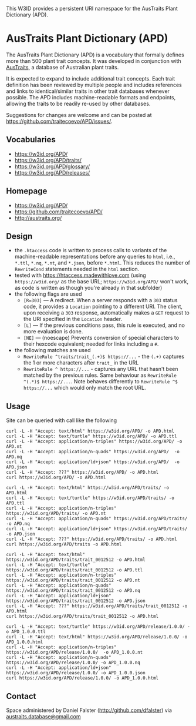 This W3ID provides a persistent URI namespace for the AusTraits Plant Dictionary (APD).

# AusTraits Plant Dictionary (APD)

The AusTraits Plant Dictionary (APD) is a vocabulary that formally defines more than 500 plant trait concepts. It was developed in conjunction with [AusTraits](https://austraits.org), a database of Australian plant traits. 

It is expected to expand to include additional trait concepts. Each trait definition has been reviewed by multiple people and includes references and links to identical/similar traits in other trait databases whenever possible. The APD includes machine-readable formats and endpoints, allowing the traits to be readily re-used by other databases.

Suggestions for changes are welcome and can be posted at https://github.com/traitecoevo/APD/issues/.

## Vocabularies

* https://w3id.org/APD/
* https://w3id.org/APD/traits/
* https://w3id.org/APD/glossary/
* https://w3id.org/APD/releases/

## Homepage

* https://w3id.org/APD/
* https://github.com/traitecoevo/APD/
* http://austraits.org/

## Design

- the `.htaccess` code is written to process calls to variants of the machine-readable representations before any queries to `html`, i.e., `*.ttl`, `*.nq`, `*.nt`, and `*.json`, before `*.html`. This reduces the number of `RewriteCond` statements needed in the `html` section. 
- tested with https://htaccess.madewithlove.com (using `https://w3id.org/` as the base URL; `https://w3id.org/APD/` won't work, as code is written as though you're already in that subfolder)
- the following flags are used
  - `[R=303]` — A redirect. When a server responds with a `303` status code, it provides a `Location` pointing to a different URI. The client, upon receiving a `303` response, automatically makes a `GET` request to the URI specified in the `Location` header.  
  - `[L]` — If the previous conditions pass, this rule is executed, and no more evaluation is done. 
  - `[NE]` — (noescape) Prevents conversion of special characters to their hexcode equivalent; needed for links including a `#`.
- the following matches are used
  - `RewriteRule ^traits/trait_(.+)$ https://...` - the `(.+)` captures the 1 or more characters after `trait_` in the URL
  - `RewriteRule ^ https://...` - captures any URL that hasn't been matched by the previous rules. Same behaviour as `RewriteRule ^(.*)$ https://...`. Note behaves differently to `RewriteRule ^$ https://...` which would only match the root URL. 

## Usage

Site can be queried with call like the following

```
curl -L -H "Accept: text/html" https://w3id.org/APD/ -o APD.html
curl -L -H "Accept: text/turtle" https://w3id.org/APD/ -o APD.ttl
curl -L -H "Accept: application/n-triples" https://w3id.org/APD/ -o APD.nt 
curl -L -H "Accept: application/n-quads" https://w3id.org/APD/  -o APD.nq
curl -L -H "Accept: application/ld+json" https://w3id.org/APD/  -o APD.json
curl -L -H "Accept: ???" https://w3id.org/APD/ -o APD.html
curl https://w3id.org/APD/ -o APD.html

curl -L -H "Accept: text/html" https://w3id.org/APD/traits/ -o APD.html
curl -L -H "Accept: text/turtle" https://w3id.org/APD/traits/ -o APD.ttl 
curl -L -H "Accept: application/n-triples" https://w3id.org/APD/traits/ -o APD.nt 
curl -L -H "Accept: application/n-quads" https://w3id.org/APD/traits/  -o APD.nq
curl -L -H "Accept: application/ld+json" https://w3id.org/APD/traits/ -o APD.json
curl -L -H "Accept: ???" https://w3id.org/APD/traits/ -o APD.html
curl https://w3id.org/APD/traits -o APD.html

curl -L -H "Accept: text/html" https://w3id.org/APD/traits/trait_0012512 -o APD.html
curl -L -H "Accept: text/turtle" https://w3id.org/APD/traits/trait_0012512 -o APD.ttl
curl -L -H "Accept: application/n-triples" https://w3id.org/APD/traits/trait_0012512 -o APD.nt 
curl -L -H "Accept: application/n-quads" https://w3id.org/APD/traits/trait_0012512 -o APD.nq
curl -L -H "Accept: application/ld+json" https://w3id.org/APD/traits/trait_0012512 -o APD.json
curl -L -H "Accept: ???" https://w3id.org/APD/traits/trait_0012512 -o APD.html
curl https://w3id.org/APD/traits/trait_0012512 -o APD.html

curl -L -H "Accept: text/turtle" https://w3id.org/APD/release/1.0.0/ -o APD_1.0.0.ttl
curl -L -H "Accept: text/html" https://w3id.org/APD/release/1.0.0/ -o APD_1.0.0.html
curl -L -H "Accept: application/n-triples" https://w3id.org/APD/release/1.0.0/  -o APD_1.0.0.nt
curl -L -H "Accept: application/n-quads" https://w3id.org/APD/release/1.0.0/ -o APD_1.0.0.nq
curl -L -H "Accept: application/ld+json" https://w3id.org/APD/release/1.0.0/ -o APD_1.0.0.json
curl https://w3id.org/APD/release/1.0.0/ -o APD_1.0.0.html
```

## Contact

Space administered by Daniel Falster (http://github.com/dfalster) via <austraits.database@gmail.com>
